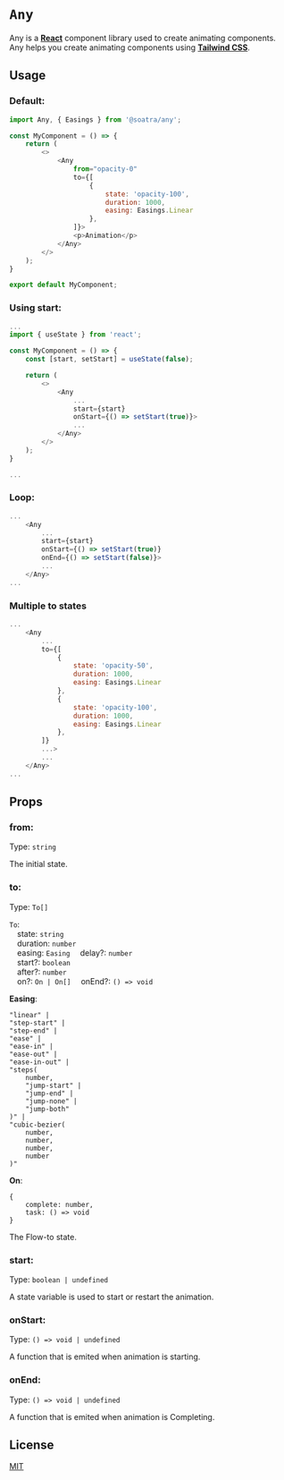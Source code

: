 # `Any`

Any is a **[React](https://react.dev/)** component library used to create animating components.
Any helps you create animating components using **[Tailwind CSS](https://tailwindcss.com/)**.

## Usage

### Default:
```js
import Any, { Easings } from '@soatra/any';

const MyComponent = () => {
    return (
        <>
            <Any
                from="opacity-0"
                to={[
                    {
                        state: 'opacity-100',
                        duration: 1000,
                        easing: Easings.Linear
                    },
                ]}>
                <p>Animation</p>
            </Any>
        </>
    );
}

export default MyComponent;
```

### Using start:
```js
...
import { useState } from 'react';

const MyComponent = () => {
    const [start, setStart] = useState(false);

    return (
        <>
            <Any
                ...
                start={start}
                onStart={() => setStart(true)}>
                ...
            </Any>
        </>
    );
}

...
```
### Loop:
```js
...
    <Any
        ...
        start={start}
        onStart={() => setStart(true)}
        onEnd={() => setStart(false)}>
        ...
    </Any>
...
```

### Multiple to states
```js
...
    <Any
        ...
        to={[
            {
                state: 'opacity-50',
                duration: 1000,
                easing: Easings.Linear
            },
            {
                state: 'opacity-100',
                duration: 1000,
                easing: Easings.Linear
            },
        ]}
        ...>
        ...
    </Any>
...
```

## Props

### from:
Type: `string`

The initial state.

### to:
Type: `To[]`

`To`:\
&emsp;state: `string`\
&emsp;duration: `number`\
&emsp;easing: `Easing`
&emsp;delay?: `number`\
&emsp;start?: `boolean`\
&emsp;after?: `number`\
&emsp;on?: `On | On[]`
&emsp;onEnd?: `() => void`

**Easing**:
```
"linear" |
"step-start" |
"step-end" |
"ease" |
"ease-in" |
"ease-out" |
"ease-in-out" |
"steps(
    number,
    "jump-start" |
    "jump-end" |
    "jump-none" |
    "jump-both"
)" |
"cubic-bezier(
    number,
    number,
    number,
    number
)"
```
**On**:
```
{
    complete: number,
    task: () => void
}
```

The Flow-to state.

### start:
Type: `boolean | undefined`

A state variable is used to start or restart the animation.

### onStart:
Type: `() => void | undefined`

A function that is emited when animation is starting.

### onEnd:
Type: `() => void | undefined`

A function that is emited when animation is Completing.

## License

[MIT](https://github.com/JohnSoatra/any/blob/main/LICENSE)


